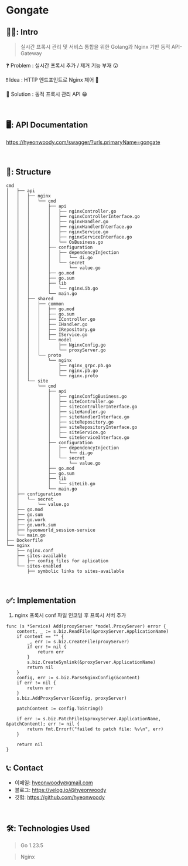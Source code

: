 # Gongate

## 🧑‍💻: Intro
> 실시간 프록시 관리 및 서비스 통합을 위한 Golang과 Nginx 기반 동적 API-Gateway

❓ Problem : 실시간 프록시 추가 / 제거 기능 부재 😮

❗ Idea : HTTP 엔드포인트로 Nginx 제어 🤔

💯 Solution : 동적 프록시 관리 API 😁

</br>

## 🖥️: API Documentation
https://hyeonwoody.com/swagger/?urls.primaryName=gongate

</br>

## 🧱: Structure
```
cmd
│   ├── api
│   │   ├── nginx
│   │   │   └── cmd
│   │   │       ├── api
│   │   │       │   ├── nginxController.go
│   │   │       │   ├── nginxControllerInterface.go
│   │   │       │   ├── nginxHandler.go
│   │   │       │   ├── nginxHandlerInterface.go
│   │   │       │   ├── nginxService.go
│   │   │       │   ├── nginxServiceInterface.go
│   │   │       │   └── OsBusiness.go
│   │   │       ├── configuration
│   │   │       │   ├── dependencyInjection
│   │   │       │   │   └── di.go
│   │   │       │   └── secret
│   │   │       │       └── value.go
│   │   │       ├── go.mod
│   │   │       ├── go.sum
│   │   │       ├── lib
│   │   │       │   └── nginxLib.go
│   │   │       └── main.go
│   │   ├── shared
│   │   │   ├── common
│   │   │   │   ├── go.mod
│   │   │   │   ├── go.sum
│   │   │   │   ├── IController.go
│   │   │   │   ├── IHandler.go
│   │   │   │   ├── IRepository.go
│   │   │   │   ├── IService.go
│   │   │   │   └── model
│   │   │   │       ├── NginxConfig.go
│   │   │   │       └── proxyServer.go
│   │   │   └── proto
│   │   │       └── nginx
│   │   │           ├── nginx_grpc.pb.go
│   │   │           ├── nginx.pb.go
│   │   │           └── nginx.proto
│   │   └── site
│   │       └── cmd
│   │           ├── api
│   │           │   ├── nginxConfigBusiness.go
│   │           │   ├── siteController.go
│   │           │   ├── siteControllerInterface.go
│   │           │   ├── siteHandler.go
│   │           │   ├── siteHandlerInterface.go
│   │           │   ├── siteRepository.go
│   │           │   ├── siteRepositoryInterface.go
│   │           │   ├── siteService.go
│   │           │   └── siteServiceInterface.go
│   │           ├── configuration
│   │           │   ├── dependencyInjection
│   │           │   │   └── di.go
│   │           │   └── secret
│   │           │       └── value.go
│   │           ├── go.mod
│   │           ├── go.sum
│   │           ├── lib
│   │           │   └── siteLib.go
│   │           └── main.go
│   ├── configuration
│   │   └── secret
│   │       └── value.go
│   ├── go.mod
│   ├── go.sum
│   ├── go.work
│   ├── go.work.sum
│   ├── hyeonworld_session-service
│   └── main.go
├── Dockerfile
└── nginx
    ├── nginx.conf
    ├── sites-available
    │   ├── config files for aplication
    └── sites-enabled
        ├── symbolic links to sites-available
```
<br>

## ✅: Implementation
1. nginx 프록시 conf 파일 인코딩 후 프록시 서버 추가
```golang
func (s *Service) Add(proxyServer *model.ProxyServer) error {
	content, _ := s.biz.ReadFile(&proxyServer.ApplicationName)
	if content == "" {
		_, err := s.biz.CreateFile(proxyServer)
		if err != nil {
			return err
		}
		s.biz.CreateSymlink(&proxyServer.ApplicationName)
		return nil
	}
	config, err := s.biz.ParseNginxConfig(&content)
	if err != nil {
		return err
	}
	s.biz.AddProxyServer(&config, proxyServer)

	patchContent := config.ToString()

	if err := s.biz.PatchFile(&proxyServer.ApplicationName, &patchContent); err != nil {
		return fmt.Errorf("failed to patch file: %v\n", err)
	}

	return nil
}
```

## 📞: Contact
- 이메일: hyeonwoody@gmail.com
- 블로그: https://velog.io/@hyeonwoody
- 깃헙: https://github.com/hyeonwoody

</br>

## 🛠️: Technologies Used
> Go 1.23.5

> Nginx 

</br>
